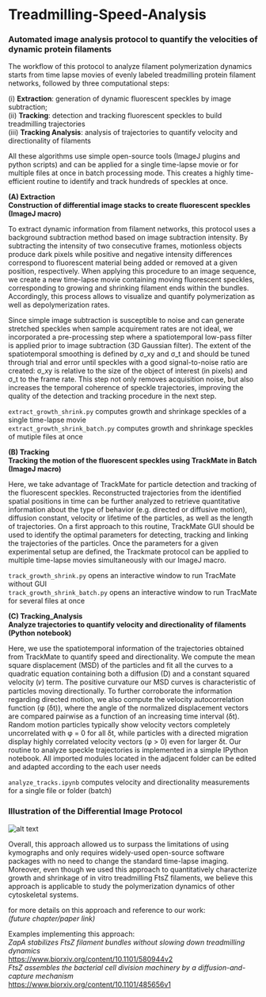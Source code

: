 # Treadmilling-Speed-Analysis
### Automated image analysis protocol to quantify the velocities of dynamic protein filaments

The workflow of this protocol to analyze filament polymerization dynamics starts from time lapse movies of evenly labeled treadmilling protein filament networks, followed by three computational steps:

(i)	**Extraction**: generation of dynamic fluorescent speckles by image subtraction; <br>
(ii)	**Tracking**: detection and tracking fluorescent speckles to build treadmilling trajectories <br>
(iii)	**Tracking Analysis**: analysis of trajectories to quantify velocity and directionality of filaments 

All these algorithms use simple open-source tools (ImageJ plugins and python scripts) and can be applied for a single time-lapse movie or for multiple files at once in batch processing mode. This creates a highly time-efficient routine to identify and track hundreds of speckles at once. 


**(A) Extraction** <br>
**Construction of differential image stacks to create fluorescent speckles (ImageJ macro)**

To extract dynamic information from filament networks, this protocol uses a background subtraction method based on image subtraction intensity. By subtracting the intensity of two consecutive frames, motionless objects produce dark pixels while positive and negative intensity differences correspond to fluorescent material being added or removed at a given position, respectively. When applying this procedure to an image sequence, we create a new time-lapse movie containing moving fluorescent speckles, corresponding to growing and shrinking filament ends within the bundles. Accordingly, this process allows to visualize and quantify polymerization as well as depolymerization rates.

Since simple image subtraction is susceptible to noise and can generate stretched speckles when sample acquirement rates are not ideal, we incorporated a pre-processing step where a spatiotemporal low-pass filter is applied prior to image subtraction (3D Gaussian filter). The extent of the spatiotemporal smoothing is defined by σ_xy and σ_t and should be tuned through trial and error until speckles with a good signal-to-noise ratio are created: σ_xy is relative to the size of the object of interest (in pixels) and σ_t to the frame rate. This step not only removes acquisition noise, but also increases the temporal coherence of speckle trajectories, improving the quality of the detection and tracking procedure in the next step.

`extract_growth_shrink.py` computes growth and shrinkage speckles of a single time-lapse movie <br>
`extract_growth_shrink_batch.py` computes growth and shrinkage speckles of mutiple files at once <br>

**(B) Tracking** <br>
**Tracking the motion of the fluorescent speckles using TrackMate in Batch (ImageJ macro)**

Here, we take advantage of TrackMate for particle detection and tracking of the fluorescent speckles. Reconstructed trajectories from the identified spatial positions in time can be further analyzed to retrieve quantitative information about the type of behavior (e.g. directed or diffusive motion), diffusion constant, velocity or lifetime of the particles, as well as the length of trajectories. On a first approach to this routine, TrackMate GUI should be used to identify the optimal parameters for detecting, tracking and linking the trajectories of the particles. Once the parameters for a given experimental setup are defined, the Trackmate protocol can be applied to multiple time-lapse movies simultaneously with our ImageJ macro.

`track_growth_shrink.py` opens an interactive window to run TracMate without GUI <br>
`track_growth_shrink_batch.py` opens an interactive window to run TracMate for several files at once <br>
 
**(C) Tracking_Analysis** <br>
**Analyze trajectories to quantify velocity and directionality of filaments (Python notebook)**

Here, we use the spatiotemporal information of the trajectories obtained from TrackMate to quantify speed and directionality. 
We compute the mean square displacement (MSD) of the particles and fit all the curves to a quadratic equation containing both a diffusion (D) and a constant squared velocity (𝜈) term. The positive curvature our MSD curves is characteristic of particles moving directionally. To further corroborate the information regarding directed motion, we also compute the velocity autocorrelation function (φ (δt)), where the angle of the normalized displacement vectors are compared pairwise as a function of an increasing time interval (δt). Random motion particles typically show velocity vectors completely uncorrelated with φ = 0 for all δt, while particles with a directed migration display highly correlated velocity vectors (φ > 0) even for larger δt. Our routine to analyze speckle trajectories is implemented in a simple IPython notebook. All imported modules located in the adjacent folder can be edited and adapted according to the each user needs

`analyze_tracks.ipynb` computes velocity and directionality measurements for a single file or folder (batch) <br>

### Illustration of the Differential Image Protocol

![alt text](https://github.com/paulocaldas/Treadmilling-Speed-Analysis/blob/master/fig_differential_image_protocol.png)

Overall, this approach allowed us to surpass the limitations of using kymographs and only requires widely-used open-source software packages with no need to change the standard time-lapse imaging. Moreover, even though we used this approach to quantitatively characterize growth and shrinkage of in vitro treadmilling FtsZ filaments, we believe this approach is applicable to study the polymerization dynamics of other cytoskeletal systems.

for more details on this approach and reference to our work: <br>
*(future chapter/paper link)*

Examples implementing this approach:<br>
*ZapA stabilizes FtsZ filament bundles without slowing down treadmilling dynamics* <br>
https://www.biorxiv.org/content/10.1101/580944v2 <br>
*FtsZ assembles the bacterial cell division machinery by a diffusion-and-capture mechanism* <br>
https://www.biorxiv.org/content/10.1101/485656v1
